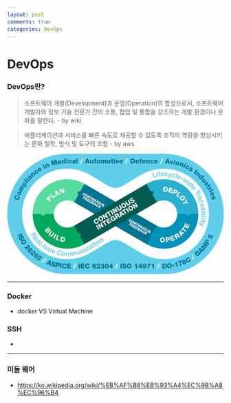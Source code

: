```yaml
---
layout: post
comments: true
categories: DevOps
---
```


# DevOps

### DevOps란?
> 소프트웨어 개발(Development)과 운영(Operation)의 합성으로서, 소프트웨어 개발자와 정보 기술 전문가 간의 소통, 협업 및 통합을 강조하는 개발 환경이나 문화를 말한다. - by wiki

> 애플리케이션과 서비스를 빠른 속도로 제공할 수 있도록 조직의 역량을 향상시키는 문화 철학, 방식 및 도구의 조합 - by aws

![devops](../assets/devops.png)

---



### Docker

- docker VS Virtual Machine

### SSH
-

---



### 미들 웨어

- https://ko.wikipedia.org/wiki/%EB%AF%B8%EB%93%A4%EC%9B%A8%EC%96%B4